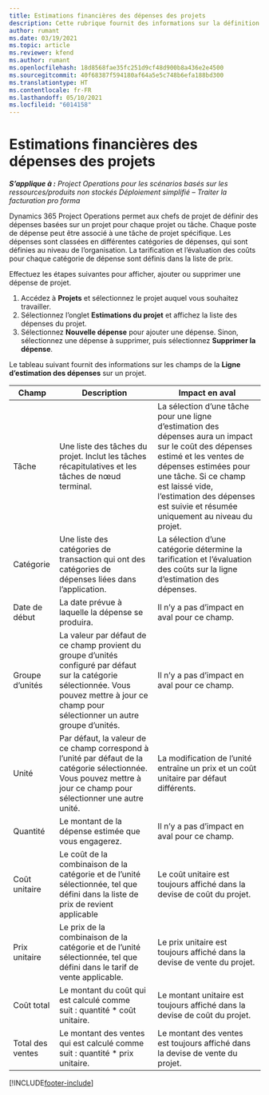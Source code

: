 ```yaml
---
title: Estimations financières des dépenses des projets
description: Cette rubrique fournit des informations sur la définition ou l’estimation des dépenses liées au projet.
author: rumant
ms.date: 03/19/2021
ms.topic: article
ms.reviewer: kfend
ms.author: rumant
ms.openlocfilehash: 18d8568fae35fc251d9cf48d900b8a436e2e4500
ms.sourcegitcommit: 40f68387f594180af64a5e5c748b6efa188bd300
ms.translationtype: HT
ms.contentlocale: fr-FR
ms.lasthandoff: 05/10/2021
ms.locfileid: "6014158"
---
```

# <a name="financial-estimates-for-expenses-on-projects"></a>Estimations financières des dépenses des projets
_**S’applique à :** Project Operations pour les scénarios basés sur les ressources/produits non stockés Déploiement simplifié – Traiter la facturation pro forma_

Dynamics 365 Project Operations permet aux chefs de projet de définir des dépenses basées sur un projet pour chaque projet ou tâche. Chaque poste de dépense peut être associé à une tâche de projet spécifique. Les dépenses sont classées en différentes catégories de dépenses, qui sont définies au niveau de l’organisation. La tarification et l’évaluation des coûts pour chaque catégorie de dépense sont définis dans la liste de prix. 

Effectuez les étapes suivantes pour afficher, ajouter ou supprimer une dépense de projet.

1. Accédez à **Projets** et sélectionnez le projet auquel vous souhaitez travailler.
2. Sélectionnez l’onglet **Estimations du projet** et affichez la liste des dépenses du projet.
3. Sélectionnez **Nouvelle dépense** pour ajouter une dépense. Sinon, sélectionnez une dépense à supprimer, puis sélectionnez **Supprimer la dépense**.

Le tableau suivant fournit des informations sur les champs de la **Ligne d’estimation des dépenses** sur un projet. 

| **Champ** | **Description** | **Impact en aval** |
| --- | --- | --- |
| Tâche | Une liste des tâches du projet. Inclut les tâches récapitulatives et les tâches de nœud terminal. | La sélection d’une tâche pour une ligne d’estimation des dépenses aura un impact sur le coût des dépenses estimé et les ventes de dépenses estimées pour une tâche. Si ce champ est laissé vide, l’estimation des dépenses est suivie et résumée uniquement au niveau du projet. |
| Catégorie | Une liste des catégories de transaction qui ont des catégories de dépenses liées dans l’application. | La sélection d’une catégorie détermine la tarification et l’évaluation des coûts sur la ligne d’estimation des dépenses. |
| Date de début | La date prévue à laquelle la dépense se produira. | Il n’y a pas d’impact en aval pour ce champ. |
| Groupe d’unités | La valeur par défaut de ce champ provient du groupe d’unités configuré par défaut sur la catégorie sélectionnée. Vous pouvez mettre à jour ce champ pour sélectionner un autre groupe d’unités. | Il n’y a pas d’impact en aval pour ce champ. |
| Unité | Par défaut, la valeur de ce champ correspond à l’unité par défaut de la catégorie sélectionnée. Vous pouvez mettre à jour ce champ pour sélectionner une autre unité. | La modification de l’unité entraîne un prix et un coût unitaire par défaut différents. |
| Quantité | Le montant de la dépense estimée que vous engagerez. | Il n’y a pas d’impact en aval pour ce champ. |
| Coût unitaire | Le coût de la combinaison de la catégorie et de l’unité sélectionnée, tel que défini dans la liste de prix de revient applicable | Le coût unitaire est toujours affiché dans la devise de coût du projet. |
| Prix unitaire | Le prix de la combinaison de la catégorie et de l’unité sélectionnée, tel que défini dans le tarif de vente applicable. | Le prix unitaire est toujours affiché dans la devise de vente du projet. |
| Coût total | Le montant du coût qui est calculé comme suit : quantité \* coût unitaire.| Le montant unitaire est toujours affiché dans la devise de coût du projet. |
| Total des ventes | Le montant des ventes qui est calculé comme suit : quantité \* prix unitaire. | Le montant des ventes est toujours affiché dans la devise de vente du projet. |


[!INCLUDE[footer-include](../includes/footer-banner.md)]
